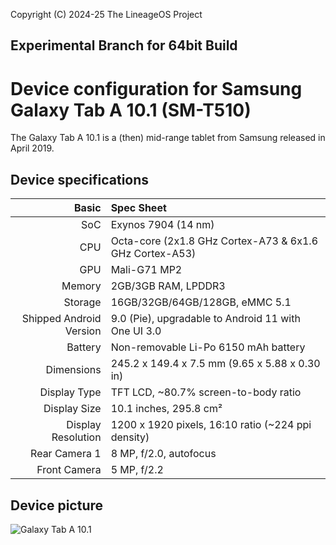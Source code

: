 Copyright (C) 2024-25 The LineageOS Project
## Experimental Branch for 64bit Build
# Device configuration for Samsung Galaxy Tab A 10.1 (SM-T510)

The Galaxy Tab A 10.1 is a (then) mid-range tablet from Samsung released in April 2019.

## Device specifications

|                   Basic | Spec Sheet                                                                      |
|------------------------:|:---------------------------------------------------------------------------------|
|                     SoC | Exynos 7904 (14 nm)                                                              |
|                     CPU | Octa-core (2x1.8 GHz Cortex-A73 & 6x1.6 GHz Cortex-A53)                           |
|                     GPU | Mali-G71 MP2                                                                    |
|                  Memory | 2GB/3GB RAM, LPDDR3                                                               |
|                 Storage | 16GB/32GB/64GB/128GB, eMMC 5.1                                                   |
| Shipped Android Version | 9.0 (Pie), upgradable to Android 11 with One UI 3.0                              |
|                 Battery | Non-removable Li-Po 6150 mAh battery                                             |
|              Dimensions | 245.2 x 149.4 x 7.5 mm (9.65 x 5.88 x 0.30 in)                                   |
|            Display Type | TFT LCD, ~80.7% screen-to-body ratio                                             |
|            Display Size | 10.1 inches, 295.8 cm²                                                           |
|      Display Resolution | 1200 x 1920 pixels, 16:10 ratio (~224 ppi density)                               |
|           Rear Camera 1 | 8 MP, f/2.0, autofocus                                                           |
|            Front Camera | 5 MP, f/2.2                                                                      |

## Device picture

![Galaxy Tab A 10.1](https://go.jumptronics.net/images/mobile/galaxy-tab-a-10-1-2019.png "Galaxy Tab A 10.1")
